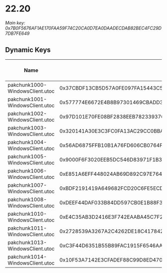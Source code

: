 # 22.20

###### *Main key: 0x7B0F5676AF1AE170FAA59F74C20CA0D7EA0DAADECDAB82BEC4FC29D7DB7FE649*

## Dynamic Keys

| Name                            | Key                                                                | High Res Textures |
|---------------------------------|--------------------------------------------------------------------|-------------------|
| pakchunk1000-WindowsClient.utoc | 0x37CBDF13CB5D57A0FE097FA15443C598EA8CF36A37940DE4FC8FCB8591CE8742 | ❌                 |
| pakchunk1001-WindowsClient.utoc | 0x577774E6672E4B8B97301469CBADD32190CBB79860F678D50F44868590EC981C | ❌                 |
| pakchunk1002-WindowsClient.utoc | 0x97D101E70FE08BF2838EEB7823393763830F2DA1CFE556D5EA23D8B10C6C0745 | ❌                 |
| pakchunk1003-WindowsClient.utoc | 0x320141A30E3C3FC0FA13AC29CC0BBA5A4D38CB9658B18959D15F452B78484013 | ❌                 |
| pakchunk1004-WindowsClient.utoc | 0x56AD6875FFB10B1A76FD606CB0764FBD453223D6B2EF5795B2ECA8CFFCFDCDD9 | ❌                 |
| pakchunk1005-WindowsClient.utoc | 0x9000F6F3020EEB5DC546D83971F1B3FA36F439F79DDA5DCDA275464A67AA0805 | ❌                 |
| pakchunk1006-WindowsClient.utoc | 0xE851A6EFF448024AB69D892C97E764B93BC14B3826CFF0F13D0E22B24301C27B | ❌                 |
| pakchunk1007-WindowsClient.utoc | 0xBDF2191419A649682FCD20C6FE5ECDD04188AC0359A54280ECE7EAA3E9F87C18 | ❌                 |
| pakchunk1008-WindowsClient.utoc | 0xDEEF44DAF033B84DD597CB0E1B88F35F6462880F86172BA438B78E6A454E7F72 | ❌                 |
| pakchunk1010-WindowsClient.utoc | 0xE4C35AB3D2416E3F742EAABA45C7F25041379598DF5D98620F39FF14270B8926 | ❌                 |
| pakchunk1011-WindowsClient.utoc | 0x2728539A3267A2C4262DE18C417842B6497F6AE5FE99D7B93F5D4CB1613022AC | ❌                 |
| pakchunk1013-WindowsClient.utoc | 0xC3F44D6351B55B89FAC1915F6546AA6BB32F132C573D4E36651CA943E51C3556 | ❌                 |
| pakchunk1014-WindowsClient.utoc | 0x10F53A7142E3CFADEF88C99D8ED470CBA4DA816A20CDE567557E67B1AFE578BC | ❌                 |

